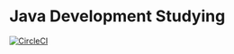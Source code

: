 # Java Development Studying

[![CircleCI](https://circleci.com/gh/yuui-tanabe/pipres.svg?style=svg)](https://circleci.com/gh/yuui-tanabe/pipres)
